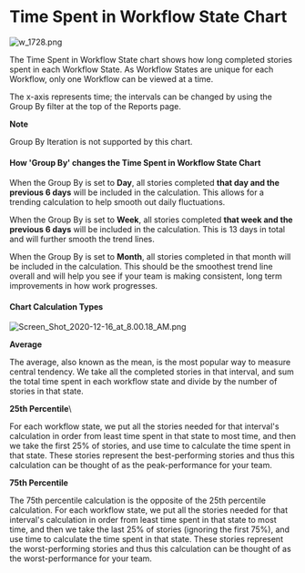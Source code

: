# Time Spent in Workflow State Chart

![w\_1728.png](https://help.shortcut.com/hc/article_attachments/360079702651/w_1728.png)

The Time Spent in Workflow State chart shows how long completed stories spent in each Workflow State. As Workflow States are unique for each Workflow, only one Workflow can be viewed at a time.

The x-axis represents time; the intervals can be changed by using the Group By filter at the top of the Reports page.

**Note**

Group By Iteration is not supported by this chart.

#### How 'Group By' changes the Time Spent in Workflow State Chart

When the Group By is set to **Day**, all stories completed **that day and the previous 6 days** will be included in the calculation. This allows for a trending calculation to help smooth out daily fluctuations.

When the Group By is set to **Week**, all stories completed **that week and the previous 6 days** will be included in the calculation. This is 13 days in total and will further smooth the trend lines.

When the Group By is set to **Month**, all stories completed in that month will be included in the calculation. This should be the smoothest trend line overall and will help you see if your team is making consistent, long term improvements in how work progresses.

#### Chart Calculation Types

![Screen\_Shot\_2020-12-16\_at\_8.00.18\_AM.png](https://help.shortcut.com/hc/article_attachments/360079708112/Screen_Shot_2020-12-16_at_8.00.18_AM.png)

**Average**

The average, also known as the mean, is the most popular way to measure central tendency. We take all the completed stories in that interval, and sum the total time spent in each workflow state and divide by the number of stories in that state.

**25th Percentile**\


For each workflow state, we put all the stories needed for that interval's calculation in order from least time spent in that state to most time, and then we take the first 25% of stories, and use time to calculate the time spent in that state. These stories represent the best-performing stories and thus this calculation can be thought of as the peak-performance for your team.

**75th Percentile**

The 75th percentile calculation is the opposite of the 25th percentile calculation. For each workflow state, we put all the stories needed for that interval's calculation in order from least time spent in that state to most time, and then we take the last 25% of stories (ignoring the first 75%), and use time to calculate the time spent in that state. These stories represent the worst-performing stories and thus this calculation can be thought of as the worst-performance for your team.
